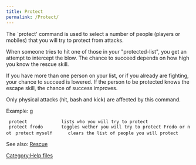 ```yaml
---
title: Protect
permalink: /Protect/
---
```


The \`protect' command is used to select a number of people (players or
mobiles) that you will try to protect from attacks.

When someone tries to hit one of those in your "protected-list", you get
an attempt to intercept the blow. The chance to succeed depends on how
high you know the rescue skill.

If you have more than one person on your list, or if you already are
fighting, your chance to succeed is lowered. If the person to be
protected knows the escape skill, the chance of success improves.

Only physical attacks (hit, bash and kick) are affected by this command.

Example: <nowiki>g

` protect             lists who you will try to protect`
` protect frodo       toggles wether you will try to protect Frodo or not`
` protect myself      clears the list of people you will protect`

</pre>

See also: [Rescue](Rescue "wikilink")

[Category:Help files](Category:Help_files "wikilink")